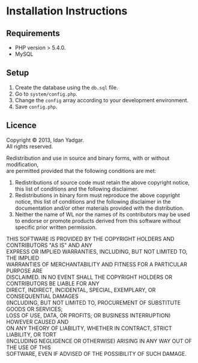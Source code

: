 Installation Instructions
=========================

Requirements
-------------

* PHP version > 5.4.0.
* MySQL

Setup
-----

1. Create the database using the `db.sql` file.
2. Go to `system/config.php`.
3. Change the `config` array according to your development environment.
4. Save `config.php`.

Licence
-------

Copyright &copy; 2013, Idan Yadgar.  
All rights reserved.

Redistribution and use in source and binary forms, with or without modification,  
are permitted provided that the following conditions are met:

1. Redistributions of source code must retain the above copyright
   notice, this list of conditions and the following disclaimer.
2. Redistributions in binary form must reproduce the above copyright
   notice, this list of conditions and the following disclaimer in the
   documentation and/or other materials provided with the distribution.
3. Neither the name of WL nor the
   names of its contributors may be used to endorse or promote products
   derived from this software without specific prior written permission.

THIS SOFTWARE IS PROVIDED BY THE COPYRIGHT HOLDERS AND CONTRIBUTORS "AS IS" AND ANY  
EXPRESS OR IMPLIED WARRANTIES, INCLUDING, BUT NOT LIMITED TO, THE IMPLIED  
WARRANTIES OF MERCHANTABILITY AND FITNESS FOR A PARTICULAR PURPOSE ARE  
DISCLAIMED. IN NO EVENT SHALL THE COPYRIGHT HOLDERS OR CONTRIBUTORS BE LIABLE FOR ANY  
DIRECT, INDIRECT, INCIDENTAL, SPECIAL, EXEMPLARY, OR CONSEQUENTIAL DAMAGES  
(INCLUDING, BUT NOT LIMITED TO, PROCUREMENT OF SUBSTITUTE GOODS OR SERVICES;  
LOSS OF USE, DATA, OR PROFITS; OR BUSINESS INTERRUPTION) HOWEVER CAUSED AND  
ON ANY THEORY OF LIABILITY, WHETHER IN CONTRACT, STRICT LIABILITY, OR TORT  
(INCLUDING NEGLIGENCE OR OTHERWISE) ARISING IN ANY WAY OUT OF THE USE OF THIS  
SOFTWARE, EVEN IF ADVISED OF THE POSSIBILITY OF SUCH DAMAGE.